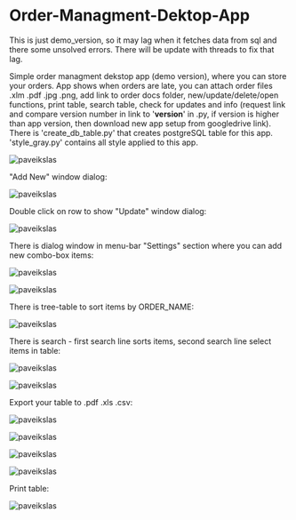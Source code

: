 # Order-Managment-Dektop-App
This is just demo_version, so it may lag when it fetches data from sql and there some unsolved errors. There will be update with threads to fix that lag.

Simple order managment dekstop app (demo version), where you can store your orders.
App shows when orders are late, you can attach order files .xlm .pdf .jpg .png, add link to order docs folder, new/update/delete/open functions, print table, search table, check for updates and info (request link and compare version number in link to '__version__' in .py, if version is higher than app version, then download new app setup from googledrive link). There is 'create_db_table.py' that creates postgreSQL table for this app. 'style_gray.py' contains all style applied to this app.

![paveikslas](https://user-images.githubusercontent.com/51360361/231741651-509e7e5d-fbee-4385-bbf8-80108608984b.png)

"Add New" window dialog:

![paveikslas](https://user-images.githubusercontent.com/51360361/231741917-db48320e-6a9f-4437-8eb9-40b617e9d0cd.png)

Double click on row to show "Update" window dialog:

![paveikslas](https://user-images.githubusercontent.com/51360361/231742012-bdd2e7bf-7ebf-4cc7-9844-fe360172edc9.png)

There is dialog window in menu-bar "Settings" section where you can add new combo-box items:

![paveikslas](https://user-images.githubusercontent.com/51360361/231742385-d35de624-2f36-4fce-a607-c51590728d4d.png)

![paveikslas](https://user-images.githubusercontent.com/51360361/231742520-682d21f9-5712-4fe2-bc53-bb53301e0a59.png)

There is tree-table to sort items by ORDER_NAME:

![paveikslas](https://user-images.githubusercontent.com/51360361/231742642-c4a02372-14d5-45d5-93fd-898815ba6b74.png)

There is search - first search line sorts items, second search line select items in table:

![paveikslas](https://user-images.githubusercontent.com/51360361/231743271-f8b04043-e7cd-4840-a4fe-5f77dd114fcd.png)

![paveikslas](https://user-images.githubusercontent.com/51360361/231743510-c5d15f80-9360-40cd-a36d-cc641dcd4f2e.png)

Export your table to .pdf .xls .csv:

![paveikslas](https://user-images.githubusercontent.com/51360361/231743769-c00ca6dd-fcde-467e-9959-e5e79c57c5a3.png)

![paveikslas](https://user-images.githubusercontent.com/51360361/231743875-d0acfdc3-33f0-4f0a-8e80-61a32c9c7d8e.png)

![paveikslas](https://user-images.githubusercontent.com/51360361/231743975-5fe7e45b-3f06-4a0f-baac-bf4b3d700084.png)

![paveikslas](https://user-images.githubusercontent.com/51360361/231744077-fdb7b2f7-f181-4e9a-bca2-3deb1c79981c.png)

Print table:

![paveikslas](https://user-images.githubusercontent.com/51360361/231742835-20b6c58e-8777-48df-b92d-dbbffcca81b4.png)







